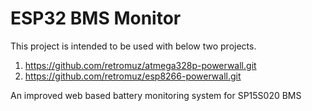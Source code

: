 # ESP32 BMS Monitor

This project is intended to be used with below two projects.
1. https://github.com/retromuz/atmega328p-powerwall.git
2. https://github.com/retromuz/esp8266-powerwall.git

An improved web based battery monitoring system for SP15S020 BMS
